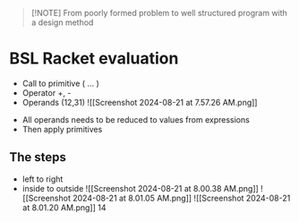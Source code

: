 > [!NOTE] From poorly formed problem to well structured program with a design method

# BSL Racket evaluation
* Call to primitive ( ... )
* Operator +, -
* Operands (12,31)
![[Screenshot 2024-08-21 at 7.57.26 AM.png]]
- All operands needs to be reduced to values from expressions
- Then apply primitives
## The steps
- left to right
- inside to outside
![[Screenshot 2024-08-21 at 8.00.38 AM.png]]
![[Screenshot 2024-08-21 at 8.01.05 AM.png]]
![[Screenshot 2024-08-21 at 8.01.20 AM.png]]
14